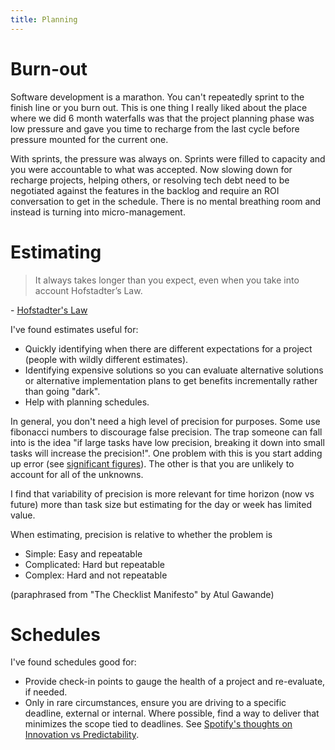 ```yaml
---
title: Planning
---
```


# Burn-out

Software development is a marathon.  You can't repeatedly sprint to the finish
line or you burn out.  This is one thing I really liked about the place where
we did 6 month waterfalls was that the project planning phase was low pressure
and gave you time to recharge from the last cycle before pressure mounted for
the current one.

With sprints, the pressure was always on.  Sprints were filled to capacity and
you were accountable to what was accepted.  Now slowing down for recharge
projects, helping others, or resolving tech debt need to be negotiated against
the features in the backlog and require an ROI conversation to get in the
schedule.  There is no mental breathing room and instead is turning into
micro-management.

# Estimating

> It always takes longer than you expect, even when you take into account Hofstadter’s Law.

\- [Hofstadter's Law](https://en.wikipedia.org/wiki/Hofstadter%27s_law)

I've found estimates useful for:
- Quickly identifying when there are different expectations for a project (people with wildly different estimates).
- Identifying expensive solutions so you can evaluate alternative solutions or
  alternative implementation plans to get benefits incrementally rather than going "dark".
- Help with planning schedules.

In general, you don't need a high level of precision for purposes.  Some use
fibonacci numbers to discourage false precision.  The trap someone can fall
into is the idea "if large tasks have low precision, breaking it down into
small tasks will increase the precision!".  One problem with this is you start
adding up error
(see [significant figures](https://en.wikipedia.org/wiki/Significant_figures)).
The other is that you are unlikely to account for all of the unknowns.

I find that variability of precision is more relevant for time horizon (now vs
future) more than task size but estimating for the day or week has limited
value.

When estimating, precision is relative to whether the problem is
- Simple: Easy and repeatable
- Complicated: Hard but repeatable
- Complex: Hard and not repeatable

(paraphrased from "The Checklist Manifesto" by Atul Gawande)

# Schedules

I've found schedules good for:
- Provide check-in points to gauge the health of a project and re-evaluate, if needed.
- Only in rare circumstances, ensure you are driving to a specific deadline, external or internal.
  Where possible, find a way to deliver that minimizes the scope tied to deadlines.  See [Spotify's thoughts on
  Innovation vs Predictability](https://www.youtube.com/watch?v=vOt4BbWLWQw).


